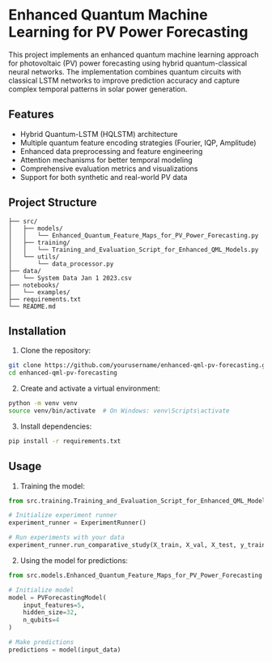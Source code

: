 # Enhanced Quantum Machine Learning for PV Power Forecasting

This project implements an enhanced quantum machine learning approach for photovoltaic (PV) power forecasting using hybrid quantum-classical neural networks. The implementation combines quantum circuits with classical LSTM networks to improve prediction accuracy and capture complex temporal patterns in solar power generation.

## Features

- Hybrid Quantum-LSTM (HQLSTM) architecture
- Multiple quantum feature encoding strategies (Fourier, IQP, Amplitude)
- Enhanced data preprocessing and feature engineering
- Attention mechanisms for better temporal modeling
- Comprehensive evaluation metrics and visualizations
- Support for both synthetic and real-world PV data

## Project Structure

```
├── src/
│   ├── models/
│   │   └── Enhanced_Quantum_Feature_Maps_for_PV_Power_Forecasting.py
│   ├── training/
│   │   └── Training_and_Evaluation_Script_for_Enhanced_QML_Models.py
│   └── utils/
│       └── data_processor.py
├── data/
│   └── System Data Jan 1 2023.csv
├── notebooks/
│   └── examples/
├── requirements.txt
└── README.md
```

## Installation

1. Clone the repository:
```bash
git clone https://github.com/yourusername/enhanced-qml-pv-forecasting.git
cd enhanced-qml-pv-forecasting
```

2. Create and activate a virtual environment:
```bash
python -m venv venv
source venv/bin/activate  # On Windows: venv\Scripts\activate
```

3. Install dependencies:
```bash
pip install -r requirements.txt
```

## Usage

1. Training the model:
```python
from src.training.Training_and_Evaluation_Script_for_Enhanced_QML_Models import ExperimentRunner

# Initialize experiment runner
experiment_runner = ExperimentRunner()

# Run experiments with your data
experiment_runner.run_comparative_study(X_train, X_val, X_test, y_train, y_val, y_test)
```

2. Using the model for predictions:
```python
from src.models.Enhanced_Quantum_Feature_Maps_for_PV_Power_Forecasting import PVForecastingModel

# Initialize model
model = PVForecastingModel(
    input_features=5,
    hidden_size=32,
    n_qubits=4
)

# Make predictions
predictions = model(input_data)
```
